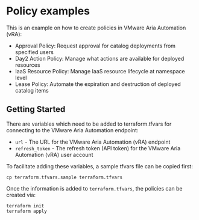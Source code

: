 # Policy examples

This is an example on how to create policies in VMware Aria Automation (vRA):

* Approval Policy: Request approval for catalog deployments from specified users
* Day2 Action Policy: Manage what actions are available for deployed resources
* IaaS Resource Policy: Manage IaaS resource lifecycle at namespace level
* Lease Policy: Automate the expiration and destruction of deployed catalog items

## Getting Started

There are variables which need to be added to terraform.tfvars for connecting to the VMware Aria Automation endpoint:

* `url` - The URL for the VMware Aria Automation (vRA) endpoint
* `refresh_token` - The refresh token (API token) for the VMware Aria Automation (vRA) user account

To facilitate adding these variables, a sample tfvars file can be copied first:
```shell
cp terraform.tfvars.sample terraform.tfvars
```

Once the information is added to `terraform.tfvars`, the policies can be created via:

```shell
terraform init
terraform apply
```
